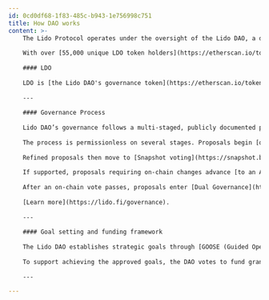 ```yaml
---
id: 0cd0df68-1f83-485c-b943-1e756998c751
title: How DAO works
content: >-
    The Lido Protocol operates under the oversight of the Lido DAO, a decentralized autonomous organization governed by LDO token holders. The DAO manages key aspects of the protocol, including operator selection for permissioned modules, parameter adjustments, and upgrades through a phased governance process.
    
    With over [55,000 unique LDO token holders](https://etherscan.io/token/0x5a98fcbea516cf06857215779fd812ca3bef1b32), the Lido DAO stewards the protocol towards community and decentralization alignment. Additional safeguard for the protocol is provided by stETH holders via [the Dual Governance system](https://blog.lido.fi/dual-governance-101-explainer/) that allows them to delay contentious proposals before execution.
    
    #### LDO
    
    LDO is [the Lido DAO's governance token](https://etherscan.io/token/0x5a98fcbea516cf06857215779fd812ca3bef1b32). Built on the ERC-20 standard, it includes balance snapshotting functionality that calculates voting power based on token holdings from the block before voting begins. This prevents vote manipulation through last-minute market trades.
    
    ---
    
    #### Governance Process
    
    Lido DAO’s governance follows a multi-staged, publicly documented process designed to balance efficient decision-making, security, and transparency.
    
    The process is permissionless on several stages. Proposals begin [on the Research Forum](https://research.lido.fi/), where anyone can submit proposals and engage in community discussions.
    
    Refined proposals then move to [Snapshot voting](https://snapshot.box/#/s:lido-snapshot.eth) (requires 1,000 LDO to initiate; with insufficient balance, DAO Ops can help to submit).
    
    If supported, proposals requiring on-chain changes advance [to an Aragon vote](https://vote.lido.fi/) divided into two phases (a main phase and an objection‑only phase).
    
    After an on-chain vote passes, proposals enter [Dual Governance](https://dg.lido.fi/), a dynamic timelock that allows stETH holders to review the decision and, if opposition arises, extend the execution delay.
    
    [Learn more](https://lido.fi/governance).
    
    ---
    
    #### Goal setting and funding framework
    
    The Lido DAO establishes strategic goals through [GOOSE (Guided Open Objective Setting Exercise)](https://research.lido.fi/t/the-guided-open-objective-setting-exercise-goose-proposal-a-genesis-step-to-jump-start-a-dao-wide-goal-setting-exercise-and-cadence/5355), an open process that sets one - and three-year objectives. Proposals are submitted on the Research Forum, refined through community discussion, and approved via Snapshot vote.
    
    To support achieving the approved goals, the DAO votes to fund grants using [the Ecosystem Grants gRequests (EGGs) framework](https://research.lido.fi/t/ecosystem-grants-grequest-egg-a-budget-request-framework-in-the-service-of-goose/6053).
    
    ---

---
```

